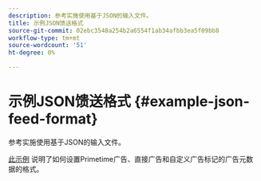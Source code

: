 ```yaml
---
description: 参考实施使用基于JSON的输入文件。
title: 示例JSON馈送格式
source-git-commit: 02ebc3548a254b2a6554f1ab34afbb3ea5f09bb8
workflow-type: tm+mt
source-wordcount: '51'
ht-degree: 0%

---
```


# 示例JSON馈送格式 {#example-json-feed-format}

参考实施使用基于JSON的输入文件。

[此示例](https://help.adobe.com/en_US/primetime/api/reference_implementation/json-example.json) 说明了如何设置Primetime广告、直接广告和自定义广告标记的广告元数据的格式。
